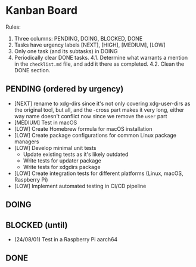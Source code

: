 # Kanban Board

Rules:
1. Three columns: PENDING, DOING, BLOCKED, DONE
2. Tasks have urgency labels [NEXT], [HIGH], [MEDIUM], [LOW]
3. Only one task (and its subtasks) in DOING
4. Periodically clear DONE tasks.
  4.1. Determine what warrants a mention in the `checklist.md` file, and add it there as completed.
  4.2. Clean the DONE section.

## PENDING (ordered by urgency)

- [NEXT] rename to xdg-dirs since it's not only covering xdg-user-dirs as the original tool, but all, and the -cross part makes it very long, either way name doesn't conflict now since we remove the `user` part
- [MEDIUM] Test in macOS
- [LOW] Create Homebrew formula for macOS installation
- [LOW] Create package configurations for common Linux package managers
- [LOW] Develop minimal unit tests
  - Update existing tests as it's likely outdated
  - Write tests for updater package
  - Write tests for xdgdirs package
- [LOW] Create integration tests for different platforms (Linux, macOS, Raspberry Pi)
- [LOW] Implement automated testing in CI/CD pipeline

## DOING

## BLOCKED (until)
- (24/08/01) Test in a Raspberry Pi aarch64

## DONE

